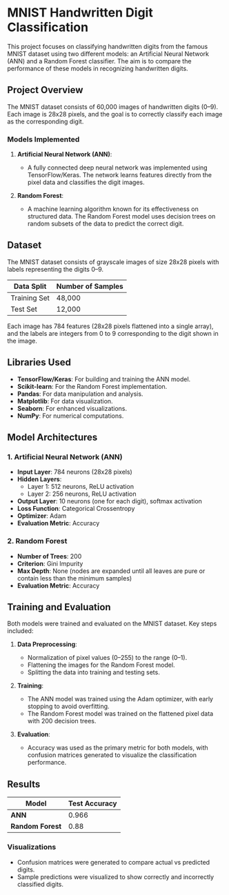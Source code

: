 # MNIST Handwritten Digit Classification

This project focuses on classifying handwritten digits from the famous MNIST dataset using two different models: an Artificial Neural Network (ANN) and a Random Forest classifier. The aim is to compare the performance of these models in recognizing handwritten digits.

## Project Overview

The MNIST dataset consists of 60,000 images of handwritten digits (0–9). Each image is 28x28 pixels, and the goal is to correctly classify each image as the corresponding digit.

### Models Implemented

1. **Artificial Neural Network (ANN)**:
   - A fully connected deep neural network was implemented using TensorFlow/Keras. The network learns features directly from the pixel data and classifies the digit images.

2. **Random Forest**:
   - A machine learning algorithm known for its effectiveness on structured data. The Random Forest model uses decision trees on random subsets of the data to predict the correct digit.

## Dataset

The MNIST dataset consists of grayscale images of size 28x28 pixels with labels representing the digits 0–9.

| Data Split   | Number of Samples |
|--------------|-------------------|
| Training Set | 48,000            |
| Test Set     | 12,000            |

Each image has 784 features (28x28 pixels flattened into a single array), and the labels are integers from 0 to 9 corresponding to the digit shown in the image.

## Libraries Used

- **TensorFlow/Keras**: For building and training the ANN model.
- **Scikit-learn**: For the Random Forest implementation.
- **Pandas**: For data manipulation and analysis.
- **Matplotlib**: For data visualization.
- **Seaborn**: For enhanced visualizations.
- **NumPy**: For numerical computations.

## Model Architectures

### 1. Artificial Neural Network (ANN)
- **Input Layer**: 784 neurons (28x28 pixels)
- **Hidden Layers**:
  - Layer 1: 512 neurons, ReLU activation
  - Layer 2: 256 neurons, ReLU activation
- **Output Layer**: 10 neurons (one for each digit), softmax activation
- **Loss Function**: Categorical Crossentropy
- **Optimizer**: Adam
- **Evaluation Metric**: Accuracy

### 2. Random Forest
- **Number of Trees**: 200
- **Criterion**: Gini Impurity
- **Max Depth**: None (nodes are expanded until all leaves are pure or contain less than the minimum samples)
- **Evaluation Metric**: Accuracy

## Training and Evaluation

Both models were trained and evaluated on the MNIST dataset. Key steps included:

1. **Data Preprocessing**:
   - Normalization of pixel values (0–255) to the range (0–1).
   - Flattening the images for the Random Forest model.
   - Splitting the data into training and testing sets.

2. **Training**:
   - The ANN model was trained using the Adam optimizer, with early stopping to avoid overfitting.
   - The Random Forest model was trained on the flattened pixel data with 200 decision trees.

3. **Evaluation**:
   - Accuracy was used as the primary metric for both models, with confusion matrices generated to visualize the classification performance.

## Results

| Model              | Test Accuracy |
|--------------------|---------------|
| **ANN**            | 0.966  |
| **Random Forest**  | 0.88  |

### Visualizations
- Confusion matrices were generated to compare actual vs predicted digits.
- Sample predictions were visualized to show correctly and incorrectly classified digits.
